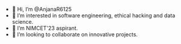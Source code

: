 - 👋 Hi, I’m @AnjanaR6125
- 👀 I’m interested in software engineering, ethical hacking and data science.
- 🌱 I’m NIMCET'23 aspirant.
- 💞️ I’m looking to collaborate on innovative projects.

<!---
AnjanaR6125/AnjanaR6125 is a ✨ special ✨ repository because its `README.md` (this file) appears on your GitHub profile.
You can click the Preview link to take a look at your changes.
--->
